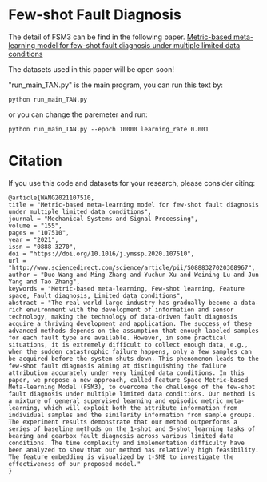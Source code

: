 # Few-shot Fault Diagnosis 
The detail of FSM3 can be find in the following paper.
[Metric-based meta-learning model for few-shot fault diagnosis under multiple limited data conditions](https://doi.org/10.1016/j.ymssp.2020.107510)

The datasets used in this paper will be open soon!


"run_main_TAN.py" is the main program, you can run this text by:
```
python run_main_TAN.py
```

or you can change the paremeter and run:
```
python run_main_TAN.py --epoch 10000 learning_rate 0.001
```




# Citation

If you use this code and datasets for your research, please consider citing:

```
@article{WANG2021107510,
title = "Metric-based meta-learning model for few-shot fault diagnosis under multiple limited data conditions",
journal = "Mechanical Systems and Signal Processing",
volume = "155",
pages = "107510",
year = "2021",
issn = "0888-3270",
doi = "https://doi.org/10.1016/j.ymssp.2020.107510",
url = "http://www.sciencedirect.com/science/article/pii/S0888327020308967",
author = "Duo Wang and Ming Zhang and Yuchun Xu and Weining Lu and Jun Yang and Tao Zhang",
keywords = "Metric-based meta-learning, Few-shot learning, Feature space, Fault diagnosis, Limited data conditions",
abstract = "The real-world large industry has gradually become a data-rich environment with the development of information and sensor technology, making the technology of data-driven fault diagnosis acquire a thriving development and application. The success of these advanced methods depends on the assumption that enough labeled samples for each fault type are available. However, in some practical situations, it is extremely difficult to collect enough data, e.g., when the sudden catastrophic failure happens, only a few samples can be acquired before the system shuts down. This phenomenon leads to the few-shot fault diagnosis aiming at distinguishing the failure attribution accurately under very limited data conditions. In this paper, we propose a new approach, called Feature Space Metric-based Meta-learning Model (FSM3), to overcome the challenge of the few-shot fault diagnosis under multiple limited data conditions. Our method is a mixture of general supervised learning and episodic metric meta-learning, which will exploit both the attribute information from individual samples and the similarity information from sample groups. The experiment results demonstrate that our method outperforms a series of baseline methods on the 1-shot and 5-shot learning tasks of bearing and gearbox fault diagnosis across various limited data conditions. The time complexity and implementation difficulty have been analyzed to show that our method has relatively high feasibility. The feature embedding is visualized by t-SNE to investigate the effectiveness of our proposed model."
}
```






